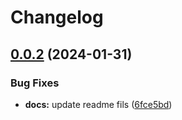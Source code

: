 # Changelog

## [0.0.2](https://github.com/matter-labs/hardhat-zksync/compare/@matterlabs/hardhat-zksync-node@0.0.1...@matterlabs/hardhat-zksync-node-v0.0.2) (2024-01-31)


### Bug Fixes

* **docs:** update readme fils ([6fce5bd](https://github.com/matter-labs/hardhat-zksync/commit/6fce5bdd0ebc7d61519b5cc637f962c1390944ea))
